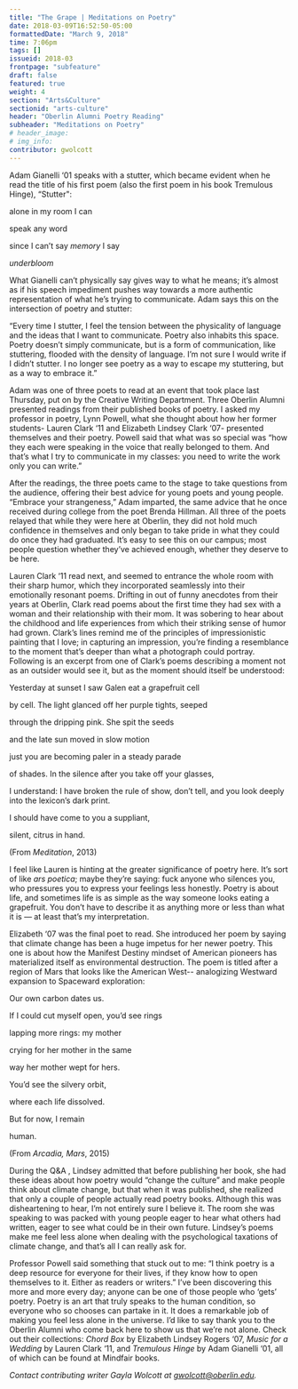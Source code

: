 ```yaml
---
title: "The Grape | Meditations on Poetry"
date: 2018-03-09T16:52:50-05:00
formattedDate: "March 9, 2018"
time: 7:06pm
tags: []
issueid: 2018-03
frontpage: "subfeature"
draft: false
featured: true
weight: 4 
section: "Arts&Culture"
sectionid: "arts-culture"
header: "Oberlin Alumni Poetry Reading"
subheader: "Meditations on Poetry"
# header_image: 
# img_info: 
contributor: gwolcott
---
```


Adam Gianelli ‘01 speaks with a stutter, which became evident when he read the title of his first poem (also the first poem in his book Tremulous Hinge), “Stutter":


alone in my room I can

speak any word

since I can’t say *memory* I say

*underbloom*

What Gianelli can’t physically say gives way to what he means; it’s almost as if his speech impediment pushes way towards a more authentic representation of what he’s trying to communicate. Adam says this on the intersection of poetry and stutter:

“Every time I stutter, I feel the tension between the physicality of language and the ideas that I want to communicate. Poetry also inhabits this space. Poetry doesn’t simply communicate, but is a form of communication, like stuttering, flooded with the density of language. I’m not sure I would write if I didn’t stutter. I no longer see poetry as a way to escape my stuttering, but as a way to embrace it.”

Adam was one of three poets to read at an event that took place last Thursday, put on by the Creative Writing Department. Three Oberlin Alumni presented readings from their published books of poetry. I asked my professor in poetry, Lynn Powell, what she thought about how her former students- Lauren Clark ‘11 and Elizabeth Lindsey Clark ‘07- presented themselves and their poetry. Powell said that what was so special was “how they each were speaking in the voice that really belonged to them. And that’s what I try to communicate in my classes: you need to write the work only you can write.”

After the readings, the three poets came to the stage to take questions from the audience, offering
their best advice for young poets and young people. “Embrace your strangeness,” Adam
imparted, the same advice that he once received during college from the poet Brenda Hillman.
All three of the poets relayed that while they were here at Oberlin, they did not hold much
confidence in themselves and only began to take pride in what they could do once they had
graduated. It’s easy to see this on our campus; most people question whether they’ve achieved
enough, whether they deserve to be here.

Lauren Clark ‘11 read next, and seemed to entrance the whole room with their sharp humor, which they incorporated seamlessly into their emotionally resonant poems. Drifting in out of funny anecdotes from their years at Oberlin, Clark read poems about the first time they had sex with a woman and their relationship with their mom. It was sobering to hear about the childhood and life experiences from which their striking sense of humor had grown. Clark’s lines remind me of the principles of impressionistic painting that I love; in capturing an impression, you’re finding a resemblance to the moment that’s deeper than what a photograph could portray. Following is an excerpt from one of Clark’s poems describing a moment not as an outsider would see it, but as the moment should itself be understood:


Yesterday at sunset I saw Galen eat a grapefruit cell

by cell. The light glanced off her purple tights, seeped

through the dripping pink. She spit the seeds

and the late sun moved in slow motion

just you are becoming paler in a steady parade

of shades. In the silence after you take off your glasses,

I understand: I have broken the rule of show, don’t tell,
and you look deeply into the lexicon’s dark print.

I should have come to you a suppliant,

silent, citrus in hand.

(From *Meditation*, 2013)

I feel like Lauren is hinting at the greater significance of poetry here. It’s sort of like *ars
poetica*; maybe they’re saying: fuck anyone who silences you, who pressures you to express your
feelings less honestly. Poetry is about life, and sometimes life is as simple as the way someone
looks eating a grapefruit. You don’t have to describe it as anything more or less than what it is
— at least that’s my interpretation.

Elizabeth ‘07 was the final poet to read. She introduced her poem by saying that climate change has been a huge impetus for her newer poetry. This one is about how the Manifest Destiny mindset of American pioneers has materialized itself as environmental destruction. The poem is titled after a region of Mars that looks like the American West-- analogizing Westward expansion to Spaceward exploration: 

Our own carbon dates us. 

If I could cut myself open, you’d see rings

lapping more rings: my mother

crying for her mother in the same

way her mother wept for hers.

You’d see the silvery orbit,

where each life dissolved.

But for now, I remain

human.

(From *Arcadia, Mars*, 2015)

During the Q&amp;A , Lindsey admitted that before publishing her book, she had these ideas about how poetry would “change the culture” and make people think about climate change, but that when it was published, she realized that only a couple of people actually read poetry books. Although this was disheartening to hear, I’m not entirely sure I believe it. The room she was speaking to was packed with young people eager to hear what others had written, eager to see what could be in their own future. Lindsey’s poems make me feel less alone when dealing with the psychological taxations of climate change, and that’s all I can really ask for.

Professor Powell said something that stuck out to me: “I think poetry is a deep resource for everyone for their lives, if they know how to open themselves to it. Either as readers or writers.” I’ve been discovering this more and more every day; anyone can be one of those people who ‘gets’ poetry. Poetry is an art that truly speaks to the human condition, so everyone who so chooses can partake in it. It does a remarkable job of making you feel less alone in the universe. I’d like to say thank you to the Oberlin Alumni who come back here to show us that we’re not alone. Check out their collections: *Chord Box* by Elizabeth Lindsey Rogers ‘07, *Music for a Wedding* by Lauren Clark ‘11, and *Tremulous Hinge* by Adam Gianelli ‘01, all of which can be found at Mindfair books.

*Contact contributing writer Gayla Wolcott at gwolcott@oberlin.edu.*
